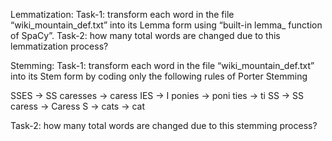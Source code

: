 
Lemmatization:
Task-1: transform each word in the file “wiki_mountain_def.txt” into its Lemma form using “built-in lemma_ function of SpaCy”.
Task-2: how many total words are changed due to this lemmatization process?
 
Stemming:
Task-1: transform each word in the file “wiki_mountain_def.txt” into its Stem form 
by coding  only the following rules of Porter Stemming

SSES -> SS   caresses -> caress
IES -> I     ponies -> poni
ties -> ti   SS -> SS
caress ->    Caress S -> 
cats -> cat

Task-2: how many total words are changed due to this stemming process?
